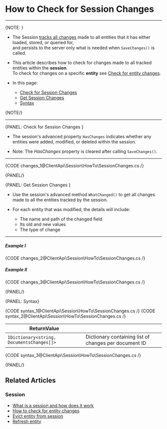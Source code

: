 # How to Check for Session Changes
---

{NOTE: }

* The Session [tracks all changes](../../../client-api/session/what-is-a-session-and-how-does-it-work#tracking-changes) made to all entities that it has either loaded, stored, or queried for,  
  and persists to the server only what is needed when `SaveChanges()` is called.

* This article describes how to check for changes made to all tracked entities within the __session__.  
  To check for changes on a specific __entity__ see [Check for entity changes](../../../client-api/session/how-to/check-if-entity-has-changed).
 
* In this page:
  * [Check for Session Changes](../../../client-api/session/how-to/check-if-there-are-any-changes-on-a-session#check-for-session-changes)
  * [Get Session Changes](../../../client-api/session/how-to/check-if-there-are-any-changes-on-a-session#get-session-changes)
  * [Syntax](../../../client-api/session/how-to/check-if-there-are-any-changes-on-a-session#syntax)

{NOTE/}

---

{PANEL: Check for Session Changes }

* The session's advanced property `HasChanges` indicates whether any entities were added, modified, or deleted within the session.

* Note: The _HasChanges_ property is cleared after calling `SaveChanges()`.

---

{CODE changes_1@ClientApi\Session\HowTo\SessionChanges.cs /}

{PANEL/}

{PANEL: Get Session Changes }

* Use the session's advanced method `WhatChanged()` to get all changes made to all the entities tracked by the session.

* For each entity that was modified, the details will include:  
  * The name and path of the changed field   
  * Its old and new values  
  * The type of change  

---

##### Example I

{CODE changes_2@ClientApi\Session\HowTo\SessionChanges.cs /}

##### Example II

{CODE changes_3@ClientApi\Session\HowTo\SessionChanges.cs /}

{PANEL/}

{PANEL: Syntax}

{CODE syntax_1@ClientApi\Session\HowTo\SessionChanges.cs /}
{CODE syntax_2@ClientApi\Session\HowTo\SessionChanges.cs /}

| ReturnValue                               |                                                       |
|-------------------------------------------|-------------------------------------------------------|
| `IDictionary<string, DocumentsChanges[]>` | Dictionary containing list of changes per document ID |

{CODE syntax_3@ClientApi\Session\HowTo\SessionChanges.cs /}

{PANEL/}

## Related Articles

### Session

- [What is a session and how does it work](../../../client-api/session/what-is-a-session-and-how-does-it-work)
- [How to check for entity changes](../../../client-api/session/how-to/check-if-entity-has-changed)
- [Evict entity from session](../../../client-api/session/how-to/evict-entity-from-a-session)
- [Refresh entity](../../../client-api/session/how-to/refresh-entity)

